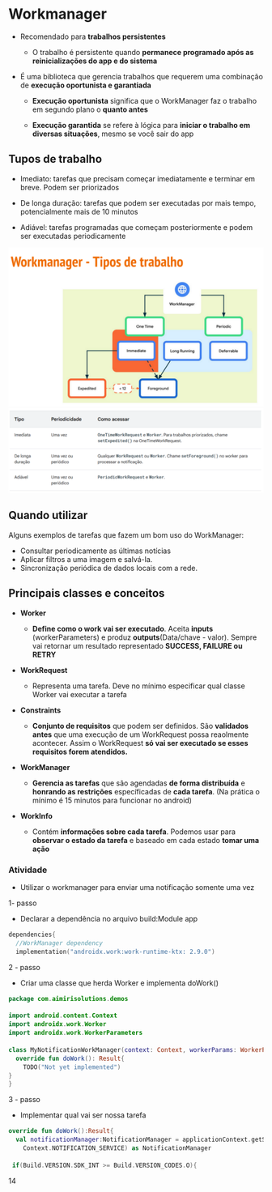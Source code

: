 # Workmanager

- Recomendado para **trabalhos persistentes**
  - O trabalho é persistente quando **permanece programado após as reinicializações do app e do sistema**
 
- É uma biblioteca que gerencia trabalhos que requerem uma combinação de **execução oportunista e garantiada**
  - **Execução oportunista** significa que o WorkManager faz o trabalho em segundo plano o **quanto antes**
 
  - **Execução garantida** se refere à lógica para **iniciar o trabalho em diversas situações**, mesmo se você sair do app
 
## Tupos de trabalho

- Imediato: tarefas que precisam começar imediatamente e terminar em breve. Podem ser priorizados

- De longa duração: tarefas que podem ser executadas por mais tempo, potencialmente mais de 10 minutos

- Adiável: tarefas programadas que começam posteriormente e podem ser executadas periodicamente

<img src=".assets/215.jpg">

<img src=".assets/216.jpg">

## Quando utilizar

Alguns exemplos de tarefas que fazem um bom uso do WorkManager:

- Consultar periodicamente as últimas notícias
- Aplicar filtros a uma imagem e salvá-la.
- Sincronização periódica de dados locais com a rede.

## Principais classes e conceitos

- **Worker**
  - **Define como o work vai ser executado**. Aceita **inputs** (workerParameters) e produz **outputs**(Data/chave - valor). Sempre vai retornar um resultado representado **SUCCESS, FAILURE ou RETRY**
 
- **WorkRequest**
  - Representa uma tarefa. Deve no mínimo especificar qual classe Worker vai executar a tarefa
 
- **Constraints**
  - **Conjunto de requisitos** que podem ser definidos. São **validados antes** que uma execução de um WorkRequest possa reaolmente acontecer. Assim o WorkRequest **só vai ser executado se esses requisitos forem atendidos.**
 
- **WorkManager**
  - **Gerencia as tarefas** que são agendadas **de forma distribuída** e **honrando as restrições** específicadas de **cada tarefa**.
(Na prática o mínimo é 15 minutos para funcionar no android)

- **WorkInfo**
  - Contém **informações sobre cada tarefa**. Podemos usar para **observar o estado da tarefa** e baseado em cada estado **tomar uma ação**
 
### Atividade

- Utilizar o workmanager para enviar uma notificação somente uma vez

1- passo

- Declarar a dependência no arquivo build:Module app

```kotlin
dependencies{
  //WorkManager dependency
  implementation("androidx.work:work-runtime-ktx: 2.9.0")
```

2 - passo

- Criar uma classe que herda Worker e implementa doWork()

```kotlin
package com.aimirisolutions.demos

import android.content.Context
import androidx.work.Worker
import androidx.work.WorkerParameters

class MyNotificationWorkManager(context: Context, workerParams: WorkerParameters):Worker(context,workerParams){
  override fun doWork(): Result{
    TODO("Not yet implemented")
}
}
```

3 - passo

- Implementar qual vai ser nossa tarefa

```kotlin
override fun doWork():Result{
  val notificationManager:NotificationManager = applicationContext.getSystemService(
    Context.NOTIFICATION_SERVICE) as NotificationManager

 if(Build.VERSION.SDK_INT >= Build.VERSION_CODES.O){


```
14



